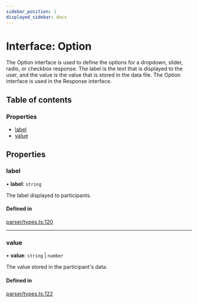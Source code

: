 ```yaml
---
sidebar_position: 1
displayed_sidebar: docs
---
```


# Interface: Option

The Option interface is used to define the options for a dropdown, slider, radio, or checkbox response.
The label is the text that is displayed to the user, and the value is the value that is stored in the data file.
The Option interface is used in the Response interface.

## Table of contents

### Properties

- [label](Option.md#label)
- [value](Option.md#value)

## Properties

### label

• **label**: `string`

The label displayed to participants.

#### Defined in

[parser/types.ts:120](https://github.com/revisit-studies/study/blob/cb2c5ee/src/parser/types.ts#L120)

___

### value

• **value**: `string` \| `number`

The value stored in the participant's data.

#### Defined in

[parser/types.ts:122](https://github.com/revisit-studies/study/blob/cb2c5ee/src/parser/types.ts#L122)
